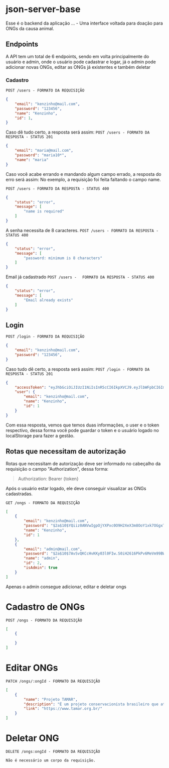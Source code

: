 # json-server-base

Esse é o backend da aplicação ... - Uma interface voltada para doação para ONGs da causa animal.

## Endpoints
A API tem um total de 6 endpoints, sendo em volta principalmente do usuário e admin, onde o usuário pode cadastrar e logar, já o admin pode adicionar novas ONGs, editar as ONGs já existentes e também deletar

### Cadastro
`POST /users - FORMATO DA REQUISIÇÃO`
```json
{
    "email": "kenzinho@mail.com",
    "password": "123456",
    "name": "Kenzinho",
    "id": 1,
}
```
Caso dê tudo certo, a resposta será assim:
`POST /users - FORMATO DA RESPOSTA - STATUS 201`
``` json
{
    "email": "maria@mail.com",
    "password": "maria10*",
    "name": "maria"
}
```

Caso você acabe errando e mandando algum campo errado, a resposta do erro será assim:
No exemplo, a requisição foi feita faltando o campo name.

`POST /users - FORMATO DA RESPOSTA - STATUS 400 `
```json
{
    "status": "error",
    "message": [
        "name is required"
    ]
}
```

A senha necessita de 8 caracteres.
`POST /users - FORMATO DA RESPOSTA - STATUS 400`

```json
{
    "status": "error",
    "message": [
        "password: minimum is 8 characters"
    ]
}
```

Email já cadastrado
`POST /users - `
`` FORMATO DA RESPOSTA - STATUS 400``
```json
{
    "status": "error",
    "message": [
        "Email already exists"
    ]
}
```
## Login
`POST /login - FORMATO DA REQUISIÇÃO`
```json
{
    "email": "kenzinho@mail.com",
    "password": "123456",
}
```

Caso tudo dê certo, a resposta será assim:
`POST /login - FORMATO DA RESPOSTA - STATUS 201`
``` json
{
	"accessToken": "eyJhbGciOiJIUzI1NiIsInR5cCI6IkpXVCJ9.eyJlbWFpbCI6ImtlbnppbmhvQG1haWwuY29tIiwiaWF0IjoxNjgyNTQ0NzYwLCJleHAiOjE2ODI1NDgzNjAsInN1YiI6IjEifQ.6s9HJpiHPhxrJ7dIJeukxhgfmo73EaPF0LXXE7HD5dY",
	"user": {
		"email": "kenzinho@mail.com",
		"name": "Kenzinho",
		"id": 1
	}
}
```

Com essa resposta, vemos que temos duas informações, o user e o token respectivo, dessa forma você pode guardar o token e o usuário logado no localStorage para fazer a gestão.

## Rotas que necessitam de autorização

Rotas que necessitam de autorização deve ser informado no cabeçalho da requisição o campo "Authorization", dessa forma:
> Authorization: Bearer {token}

Após o usuário estar logado, ele deve conseguir visualizar as ONGs cadastradas.

`GET /ongs - FORMATO DA REQUISIÇÃO`
```json
[
	{
		"email": "kenzinho@mail.com",
		"password": "$2a$10$YQiiz0ANVwIgpOjYXPxc0O9H2XeX3m8OoY1xk7OGgxTnOJnsZU7FO",
		"name": "Kenzinho",
		"id": 1
	},
	{
		"email": "admin@mail.com",
		"password": "$2a$10$7AvSvQKCcHvKKy03l0FIw.S0iH2616PkPv6MeVm99BW.fVOppk/r.",
		"name": "admin",
		"id": 2,
		"isAdmin": true
	}
]
```

Apenas o admin consegue adicionar, editar e deletar ongs

# Cadastro de ONGs
`POST /ongs - FORMATO DA REQUISIÇÃO`
```json
[
    {
        
    }
]

```

# Editar ONGs
`PATCH /ongs/:ongId - FORMATO DA REQUISIÇÃO`
```json
[
    {
        "name": "Projeto TAMAR",
        "description": "É um projeto conservacionista brasileiro que atua na preservação das tartarugas-marinhas ameaçadas de extinção. É uma entidade de direito privado, sem fins lucrativos e fica sediado na Praia do Forte, no município de Mata de São João, no interior do estado da Bahia.",
        "link": "https://www.tamar.org.br/" 
    }
]
```
# Deletar ONG
`DELETE /ongs:ongId - FORMATO DA REQUISIÇÃO`
```
Não é necessário um corpo da requisição.
```
